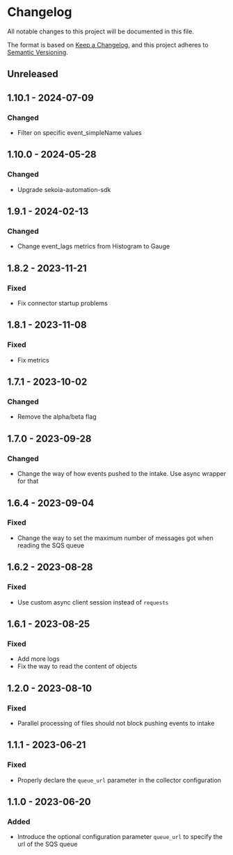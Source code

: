 # Changelog

All notable changes to this project will be documented in this file.

The format is based on [Keep a Changelog](https://keepachangelog.com/en/1.0.0/),
and this project adheres to [Semantic Versioning](https://semver.org/spec/v2.0.0.html).

## Unreleased

## 1.10.1 - 2024-07-09

### Changed

- Filter on specific event_simpleName values

## 1.10.0 - 2024-05-28

### Changed

- Upgrade sekoia-automation-sdk

## 1.9.1 - 2024-02-13

### Changed

- Change event_lags metrics from Histogram to Gauge

## 1.8.2 - 2023-11-21

### Fixed

- Fix connector startup problems

## 1.8.1 - 2023-11-08

### Fixed

- Fix metrics

## 1.7.1 - 2023-10-02

### Changed

- Remove the alpha/beta flag

## 1.7.0 - 2023-09-28

### Changed

- Change the way of how events pushed to the intake. Use async wrapper for that

## 1.6.4 - 2023-09-04

### Fixed

- Change the way to set the maximum number of messages got when reading the SQS queue

## 1.6.2 - 2023-08-28

### Fixed

- Use custom async client session instead of `requests`

## 1.6.1 - 2023-08-25

### Fixed

- Add more logs
- Fix the way to read the content of objects

## 1.2.0 - 2023-08-10

### Fixed

- Parallel processing of files should not block pushing events to intake

## 1.1.1 - 2023-06-21

### Fixed

- Properly declare the `queue_url` parameter in the collector configuration

## 1.1.0 - 2023-06-20

### Added

- Introduce the optional configuration parameter `queue_url` to specify the url of the SQS queue
